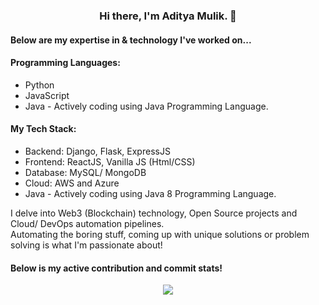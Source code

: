 <h3 align="center">Hi there, I'm Aditya Mulik. 👋</h3>

<h4>Below are my expertise in & technology I've worked on...</h4>

<p>
  <h4>Programming Languages:</h4>
  <ul>
    <li>Python</li>
    <li>JavaScript</li>
    <li>Java - Actively coding using Java Programming Language.</li>
  </ul>
  <h4>My Tech Stack:</h4>
  <ul>
    <li>Backend: Django, Flask, ExpressJS</li>
    <li>Frontend: ReactJS, Vanilla JS (Html/CSS)</li>
    <li>Database: MySQL/ MongoDB</li>
    <li>Cloud: AWS and Azure</li>
    <li>Java - Actively coding using Java 8 Programming Language.</li>
  </ul>
<p>
  
<p>
I delve into Web3 (Blockchain) technology, Open Source projects and Cloud/ DevOps automation pipelines.
<br />
Automating the boring stuff, coming up with unique solutions or problem solving is what I'm passionate about!
</p>

<h4>Below is my active contribution and commit stats!</h4>

<p align="center">
<img src="https://github-readme-stats.vercel.app/api?username=adityamulik">
</p>
